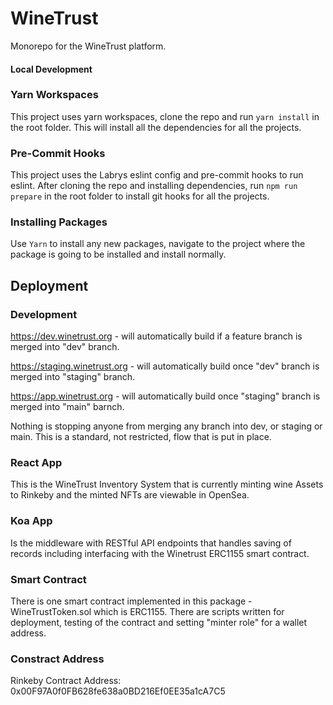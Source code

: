 # WineTrust

Monorepo for the WineTrust platform.

#### Local Development

### Yarn Workspaces

This project uses yarn workspaces, clone the repo and run `yarn install` in the root folder. This will install all the dependencies for all the projects.

### Pre-Commit Hooks

This project uses the Labrys eslint config and pre-commit hooks to run eslint. After cloning the repo and installing dependencies, run `npm run prepare` in the root folder to install git hooks for all the projects.

### Installing Packages

Use `Yarn` to install any new packages, navigate to the project where the package is going to be installed and install normally.

## Deployment

### Development

https://dev.winetrust.org - will automatically build if a feature branch is merged into "dev" branch.  

https://staging.winetrust.org - will automatically build once "dev" branch is merged into "staging" branch.

https://app.winetrust.org - will automatically build once "staging" branch is merged into "main" barnch.

Nothing is stopping anyone from merging any branch into dev, or staging or main.  This is a standard, not restricted, flow that is put in place.  

### React App

This is the WineTrust Inventory System that is currently minting wine Assets to Rinkeby and the minted NFTs are viewable in OpenSea.

### Koa App

Is the middleware with RESTful API endpoints that handles saving of records including interfacing with the Winetrust ERC1155 smart contract.

### Smart Contract

There is one smart contract implemented in this package - WineTrustToken.sol which is ERC1155.  There are scripts written for deployment, testing of the contract and setting "minter role" for a wallet address.

### Constract Address

Rinkeby Contract Address: 0x00F97A0f0FB628fe638a0BD216Ef0EE35a1cA7C5

